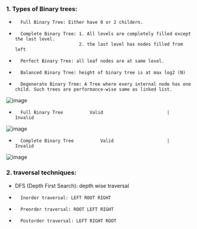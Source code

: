 ### 1. Types of Binary trees:
*       Full Binary Tree: Either have 0 or 2 childern. 
*       Complete Binary Tree: 1. All levels are completely filled except the last level.
                              2. the last level has nodes filled from left 
*       Perfect Binary Tree: all leaf nodes are at same level.
*       Balanced Binary Tree: height of binary tree is at max log2 (N)
*       Degenerate Binary Tree: A Tree where every internal node has one child. Such trees are performance-wise same as linked list. 
![image](https://miro.medium.com/max/6300/1*CMGFtehu01ZEBgzHG71sMg.png) 
*       Full Binary Tree          Valid                        |              Invalid
![image](https://user-images.githubusercontent.com/77919644/131466141-4b1b6ee4-aabd-49ed-8fa5-eb70e84969a6.png)
*       Complete Binary Tree          Valid                    |              Invalid
![image](https://user-images.githubusercontent.com/77919644/131466491-284ae394-317c-4a80-9251-c09eac8b9712.png)

### 2. traversal techniques:
* DFS (Depth First Search): depth wise traversal
*       Inorder traversal: LEFT ROOT RIGHT
*       Preorder traversal: ROOT LEFT RIGHT
*       Postorder traversal: LEFT RIGHT ROOT   
